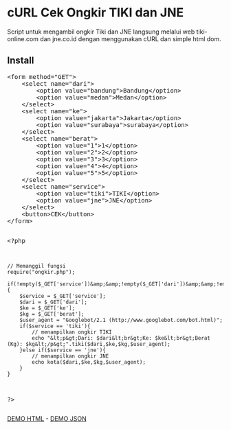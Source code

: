 # cURL Cek Ongkir TIKI dan JNE
Script untuk mengambil ongkir Tiki dan JNE langsung melalui web tiki-online.com dan jne.co.id dengan menggunakan cURL dan simple html dom.
<h2>Install</h2>
<pre>&lt;form method="GET"&gt;
    &lt;select name="dari"&gt;
        &lt;option value="bandung"&gt;Bandung&lt;/option&gt;
        &lt;option value="medan"&gt;Medan&lt;/option&gt;
    &lt;/select&gt;
    &lt;select name="ke"&gt;
        &lt;option value="jakarta"&gt;Jakarta&lt;/option&gt;
        &lt;option value="surabaya"&gt;surabaya&lt;/option&gt;
    &lt;/select&gt;
    &lt;select name="berat"&gt;
        &lt;option value="1"&gt;1&lt;/option&gt;
        &lt;option value="2"&gt;2&lt;/option&gt;
        &lt;option value="3"&gt;3&lt;/option&gt;
        &lt;option value="4"&gt;4&lt;/option&gt;
        &lt;option value="5"&gt;5&lt;/option&gt;
    &lt;/select&gt;
    &lt;select name="service"&gt;
        &lt;option value="tiki"&gt;TIKI&lt;/option&gt;
        &lt;option value="jne"&gt;JNE&lt;/option&gt;
    &lt;/select&gt;
    &lt;button&gt;CEK&lt;/button&gt;
&lt;/form&gt;

&lt;?php

    // Memanggil fungsi
    require("ongkir.php");

    if(!empty($_GET['service'])&amp;&amp;!empty($_GET['dari'])&amp;&amp;!empty($_GET['ke'])&amp;&amp;!empty($_GET['berat'])){
        $service = $_GET['service'];
        $dari = $_GET['dari'];
        $ke = $_GET['ke'];
        $kg = $_GET['berat'];
        $user_agent = "Googlebot/2.1 (http://www.googlebot.com/bot.html)";
        if($service == 'tiki'){
            // menampilkan ongkir TIKI
            echo "&lt;p&gt;Dari: $dari&lt;br&gt;Ke: $ke&lt;br&gt;Berat (Kg): $kg&lt;/p&gt;".tiki($dari,$ke,$kg,$user_agent);
        }else if($service == 'jne'){
            // menampilkan ongkir JNE
            echo kota($dari,$ke,$kg,$user_agent);
        }
    }

?&gt;</pre>

<p><a href="http://ibacor.com/demo/cek-ongkir-tiki-jne" target="_BLANK">DEMO HTML</a> - <a href="http://ibacor.com/api#bcr-ongkir" target="_BLANK">DEMO JSON</a></p>
